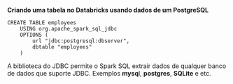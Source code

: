 **Criando uma tabela no Databricks usando dados de um PostgreSQL**

```
CREATE TABLE employees
	USING org.apache_spark_sql_jdbc
	OPTIONS (
		url "jdbc:postgresql:dbserver",
		dbtable "employees"
	)
```

A biblioteca do JDBC permite o Spark SQL extrair dados de qualquer banco de dados que suporte JDBC. Exemplos **mysq**l, **postgres**, **SQLite** e etc.